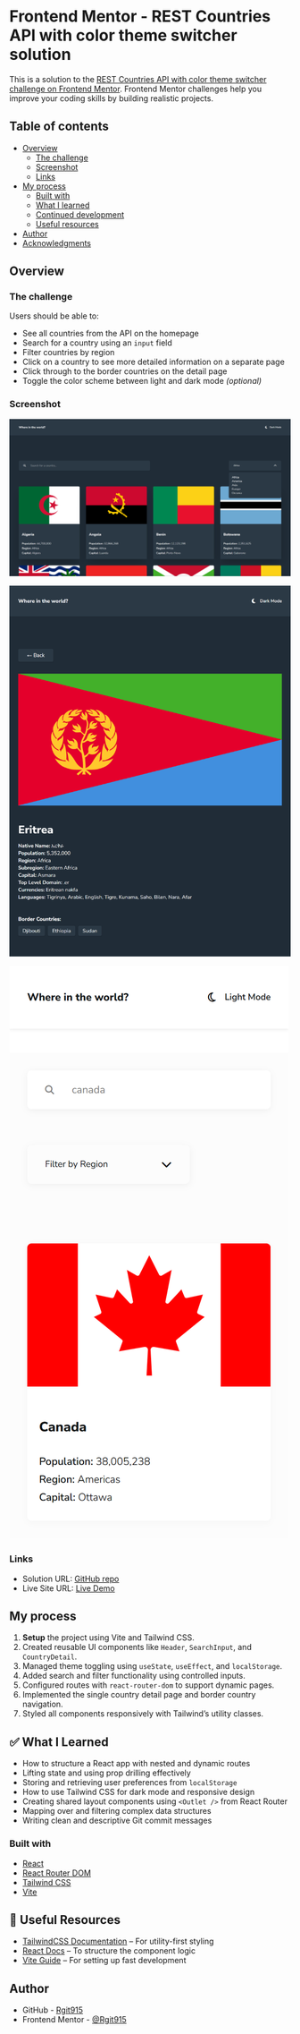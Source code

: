 # Frontend Mentor - REST Countries API with color theme switcher solution

This is a solution to the [REST Countries API with color theme switcher challenge on Frontend Mentor](https://www.frontendmentor.io/challenges/rest-countries-api-with-color-theme-switcher-5cacc469fec04111f7b848ca). Frontend Mentor challenges help you improve your coding skills by building realistic projects.

## Table of contents

- [Overview](#overview)
  - [The challenge](#the-challenge)
  - [Screenshot](#screenshot)
  - [Links](#links)
- [My process](#my-process)
  - [Built with](#built-with)
  - [What I learned](#what-i-learned)
  - [Continued development](#continued-development)
  - [Useful resources](#useful-resources)
- [Author](#author)
- [Acknowledgments](#acknowledgments)

## Overview

### The challenge

Users should be able to:

- See all countries from the API on the homepage
- Search for a country using an `input` field
- Filter countries by region
- Click on a country to see more detailed information on a separate page
- Click through to the border countries on the detail page
- Toggle the color scheme between light and dark mode *(optional)*


### Screenshot

![Desktop preview](https://github.com/Rgit915/rest-countries-api/blob/master/screenshots/rest-countries-api-filter-by-region-solution-preview.png)

![Tablet preview](https://github.com/Rgit915/rest-countries-api/blob/master/screenshots/rest-countries-api-tablet-single-country-detail-solution-preview.png)

![Mobile preview](https://github.com/Rgit915/rest-countries-api/blob/master/screenshots/rest-countries-api-mobile-filter-solution-preview.png)


### Links

- Solution URL: [GitHub repo](https://github.com/Rgit915/rest-countries-api)
- Live Site URL: [Live Demo](https://rest-countries-api-rora.netlify.app/)


## My process

1. **Setup** the project using Vite and Tailwind CSS.
2. Created reusable UI components like `Header`, `SearchInput`, and `CountryDetail`.
3. Managed theme toggling using `useState`, `useEffect`, and `localStorage`.
4. Added search and filter functionality using controlled inputs.
5. Configured routes with `react-router-dom` to support dynamic pages.
6. Implemented the single country detail page and border country navigation.
7. Styled all components responsively with Tailwind’s utility classes.



## ✅ What I Learned

- How to structure a React app with nested and dynamic routes
- Lifting state and using prop drilling effectively
- Storing and retrieving user preferences from `localStorage`
- How to use Tailwind CSS for dark mode and responsive design
- Creating shared layout components using `<Outlet />` from React Router
- Mapping over and filtering complex data structures
- Writing clean and descriptive Git commit messages


### Built with
- [React](https://reactjs.org/)
- [React Router DOM](https://reactrouter.com/)
- [Tailwind CSS](https://tailwindcss.com/)
- [Vite](https://vitejs.dev/)

## 🔗 Useful Resources

- [TailwindCSS Documentation](https://tailwindcss.com/docs) – For utility-first styling
- [React Docs](https://reactjs.org/docs/getting-started.html) – To structure the component logic
- [Vite Guide](https://vitejs.dev/guide/) – For setting up fast development

## Author

- GitHub - [Rgit915](https://github.com/Rgit915)
- Frontend Mentor - [@Rgit915](https://www.frontendmentor.io/profile/Rgit915)